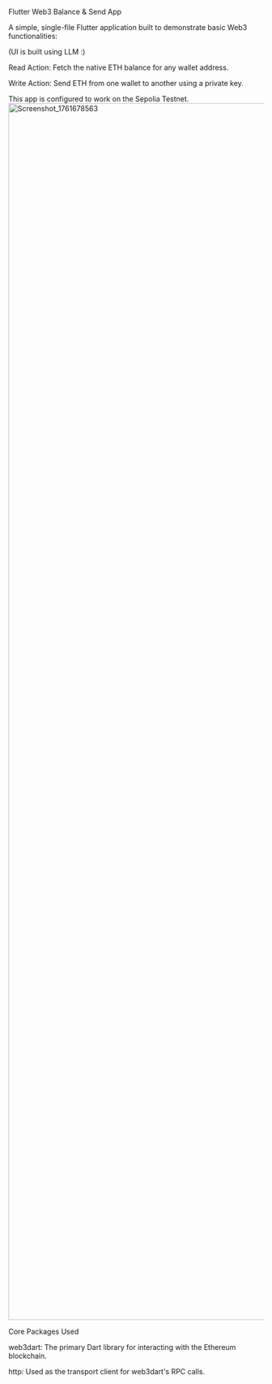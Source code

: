 Flutter Web3 Balance & Send App

A simple, single-file Flutter application built to demonstrate basic Web3 functionalities:

(UI is built using LLM :)

Read Action: Fetch the native ETH balance for any wallet address.

Write Action: Send ETH from one wallet to another using a private key.

This app is configured to work on the Sepolia Testnet.
<img width="1080" height="2400" alt="Screenshot_1761678563" src="https://github.com/user-attachments/assets/c2d3a068-d943-4057-b769-aa03e6114a78" />

Core Packages Used

web3dart: The primary Dart library for interacting with the Ethereum blockchain.

http: Used as the transport client for web3dart's RPC calls.


